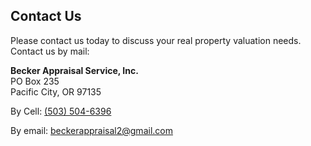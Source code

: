 ## Contact​ Us

Please contact us today to discuss your real property valuation needs.
Contact us by mail:

**Becker Appraisal Service, Inc.**  
PO Box 235  
Pacific City, OR 97135

By Cell: [(503) 504-6396](tel:+15035046396)

By email: beckerappraisal2@gmail.com 
